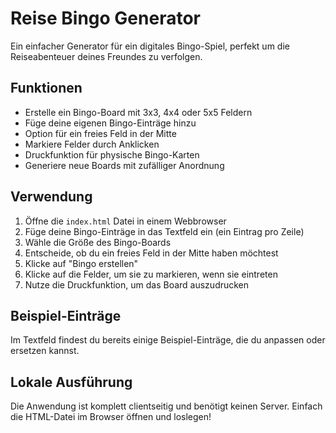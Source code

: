 # Reise Bingo Generator

Ein einfacher Generator für ein digitales Bingo-Spiel, perfekt um die Reiseabenteuer deines Freundes zu verfolgen.

## Funktionen

- Erstelle ein Bingo-Board mit 3x3, 4x4 oder 5x5 Feldern
- Füge deine eigenen Bingo-Einträge hinzu
- Option für ein freies Feld in der Mitte
- Markiere Felder durch Anklicken
- Druckfunktion für physische Bingo-Karten
- Generiere neue Boards mit zufälliger Anordnung

## Verwendung

1. Öffne die `index.html` Datei in einem Webbrowser
2. Füge deine Bingo-Einträge in das Textfeld ein (ein Eintrag pro Zeile)
3. Wähle die Größe des Bingo-Boards
4. Entscheide, ob du ein freies Feld in der Mitte haben möchtest
5. Klicke auf "Bingo erstellen"
6. Klicke auf die Felder, um sie zu markieren, wenn sie eintreten
7. Nutze die Druckfunktion, um das Board auszudrucken

## Beispiel-Einträge

Im Textfeld findest du bereits einige Beispiel-Einträge, die du anpassen oder ersetzen kannst.

## Lokale Ausführung

Die Anwendung ist komplett clientseitig und benötigt keinen Server. Einfach die HTML-Datei im Browser öffnen und loslegen!

